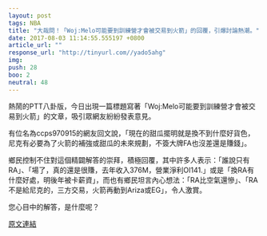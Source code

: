 ```yaml
---
layout: post
tags: NBA
title: "大哉問！「Woj:Melo可能要到訓練營才會被交易到火箭」的回覆，引爆討論熱潮。"
date: 2017-08-03 11:14:55.555197 +0800
article_url: ""
response_url: "http://tinyurl.com//yado5ahg"
img: 
push: 28
boo: 2
neutral: 48
---
```


熱鬧的PTT八卦版，今日出現一篇標題寫著「Woj:Melo可能要到訓練營才會被交易到火箭」的文章，吸引眾網友紛紛發表意見。

有位名為ccps970915的網友回文說，「現在的甜瓜擺明就是換不到什麼好貨色，尼克有必要為了火箭的補強或甜瓜的未來規劃，不簽大牌FA也沒差還是賺錢」。

鄉民控制不住對這個精闢解答的崇拜，積極回覆，其中許多人表示：「誰說只有RA」、「場了，真的還是很賺，去年收入376M，營業淨利OI141.」或是「換RA有什麼好處，明後年被卡薪資」，而也有鄉民坦言內心想法：「RA比空氣還慘」、「RA不是給尼克的，三方交易，火箭再動到Ariza或EG」，令人激賞。

您心目中的解答，是什麼呢？

<a href = "https://www.ptt.cc/bbs/NBA/M.1501657281.A.52F.html">原文連結</a>

